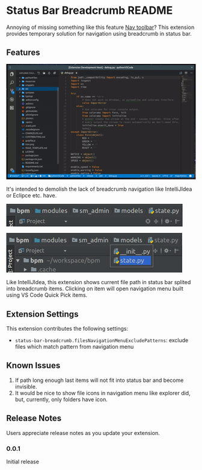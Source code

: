 # Status Bar Breadcrumb README

Annoying of missing something like this feature [Nav toolbar](https://github.com/Microsoft/vscode/pull/31162)?
This extension provides temporary solution for navigation using breadcrumb in status bar.

## Features
![Demo](images/demo.gif)

It's intended to demolish the lack of breadcrumb navigation like IntelliJIdea or Eclipce etc. have.

![Demo](/images/desired_feature.png) 

![Demo](/images/desired_feature_opened.png)

Like IntelliJIdea, this extension shows current file path in status bar splited into breadcrumb items. Clicking on item will open navigation menu built using VS Code Quick Pick items.

## Extension Settings

This extension contributes the following settings:

* `status-bar-breadcrumb.filesNavigationMenuExcludePatterns`: exclude files which match pattern from navigation menu

## Known Issues

1. If path long enough last items will not fit into status bar and become invisible.
2. It would be nice to show file icons in navigation menu like explorer did, but, currently, only folders have icon.

## Release Notes

Users appreciate release notes as you update your extension.

### 0.0.1

Initial release
